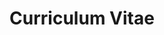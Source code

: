 ---
layout: page
title: Curriculum Vitae
permalink: 
description: Curriculum Vitae
nav: true
nav_order: 0
---